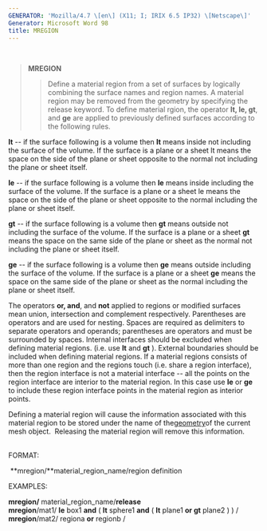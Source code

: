 ```yaml
---
GENERATOR: 'Mozilla/4.7 \[en\] (X11; I; IRIX 6.5 IP32) \[Netscape\]'
Generator: Microsoft Word 98
title: MREGION
---
```


 

> **MREGION**
>
> > Define a material region from a set of surfaces by logically
> > combining the surface names and region names. A material region may
> > be removed from the geometry by specifying the release keyword.
> > To define material rgion, the operator **lt, le, gt**, and **ge**
> > are applied to previously defined surfaces according to the
> > following rules.

**lt** -- if the surface following is a volume then **lt** means inside
not including the surface of the volume. If the surface is a plane or a
sheet lt means the space on the side of the plane or sheet opposite to
the normal not including the plane or sheet itself.

**le** -- if the surface following is a volume then **le** means inside
including the surface of the volume. If the surface is a plane or a
sheet le means the space on the side of the plane or sheet opposite to
the normal including the plane or sheet itself.

**gt** -- if the surface following is a volume then **gt** means outside
not including the surface of the volume. If the surface is a plane or a
sheet **gt** means the space on the same side of the plane or sheet as
the normal not including the plane or sheet itself.

**ge** -- if the surface following is a volume then **ge** means outside
including the surface of the volume. If the surface is a plane or a
sheet **ge** means the space on the same side of the plane or sheet as
the normal including the plane or sheet itself.

The operators **or, and**, and **not** applied to regions or modified
surfaces mean union, intersection and complement respectively.
Parentheses are operators and are used for nesting. Spaces are required
as delimiters to separate operators and operands; parentheses are
operators and must be surrounded by spaces. Internal interfaces should
be excluded when defining material regions. (i.e. use **lt** and **gt**
). External boundaries should be included when defining material
regions. If a material regions consists of more than one region and the
regions touch (i.e. share a region interface), then the region interface
is not a material interface -- all the points on the region interface
are interior to the material region. In this case use **le** or **ge**
to include these region interface points in the material region as
interior points.

Defining a material region will cause the information associated with
this material region to be stored under the name of
the[geometry](geometries.html)of the current mesh object.  Releasing the
material region will remove this information.\
 

FORMAT:

 **mregion/**material\_region\_name/region definition

EXAMPLES:

**mregion/** material\_region\_name/**release**\
**mregion**/mat1/ **le** box1 **and** ( **lt** sphere1 **and** ( **lt**
plane1 **or gt** plane2 ) ) /\
**mregion**/mat2/ regiona **or** regionb /
